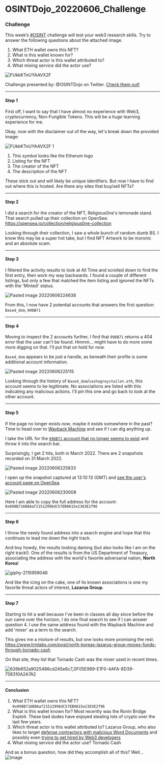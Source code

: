 # OSINTDojo_20220606_Challenge
### Challenge
This week’s [#OSINT](https://twitter.com/hashtag/OSINT?src=hashtag_click) challenge will test your web3 research skills. Try to answer the following questions about the attached image. 
1) What ETH wallet owns this NFT? 
2) What is this wallet known for?
3) Which threat actor is this wallet attributed to? 
4) What mixing service did the actor use?

![FUkkKTnUYAAVX2F](https://user-images.githubusercontent.com/101227395/172295558-7c328e4d-5718-473c-9ceb-d09f67fb0459.jpg)

Challenge presented by: @OSINTDojo on Twitter.  [Check them out!](https://twitter.com/OSINTDojo)

---
#### Step 1
First off, I want to say that I have almost no experience with Web3, cryptocurrency, Non-Fungible Tokens.  This will be a _huge_ learning experience for me.

Okay, now with the disclaimer out of the way, let's break down the provided image:

![FUkkKTnUYAAVX2F 1](https://user-images.githubusercontent.com/101227395/172295577-4b2b1164-13b7-41f3-ad91-f85c7c89cf2a.jpg)

1) This symbol looks like the Etherum logo
2) Listing for the NFT
3) The creator of the NFT
4) The description of the NFT

These stick out and will likely be unique identifiers.  But now I have to find out where this is hosted.  Are there any sites that buy/sell NFTs?

---
#### Step 2
I did a search for the creator of the NFT, Religious0ne's lemonade stand.  That search pulled up their collection on OpenSea: https://opensea.io/collection/religious0ne-collection

Looking through their collection, I saw a whole bunch of random dumb BS.  I know this may be a super hot take, but I find NFT Artwork to be moronic and an absolute scam.  

___
#### Step 3
I filtered the activity results to look at All Time and scrolled down to find the first entry, then work my way backwards.  I found a couple of different listings, but only a few that matched the item listing and ignored the NFTs with the 'Minted' status.

![Pasted image 20220606224638](https://user-images.githubusercontent.com/101227395/172295651-93f930a9-9229-4991-88c4-24520d8dd575.png)

From this, I now have 2 potential accounts that answers the first question: `Based_dom`, `098B71`

---
#### Step 4
Moving to inspect the 2 accounts further, I find that `098B71` returns a 404 error that the user can't be found.  Hmmm...  might have to do more some more digging on that.  I'll put that on hold for now.

`Based_dom` appears to be just a handle, as beneath their profile is some additional account information.

![Pasted image 20220606225115](https://user-images.githubusercontent.com/101227395/172295673-229dccee-8589-469e-8c5a-b627b43de4b5.png)

Looking through the history of `Based_dom`/`sashagreystoilet.eth`, this account seems to be legitimate.  No associations are listed with this indicating any malicious actions.  I'll pin this one and go back to look at the other account.

---
#### Step 5
If the page no longer exists _now_, maybe it exists somewhere in the past?  Time to head over to [Wayback Machine](http://web.archive.org/) and see if I can dig anything up.

I take the URL for the [`098B71` account that no longer seems to exist](https://opensea.io/0x098B716B8Aaf21512996dC57EB0615e2383E2f96) and throw it into the search bar.  

Surprisingly, I get 2 hits, both in March 2022.  There are 2 snapshots recorded on 31 March 2022.  

![Pasted image 20220606225833](https://user-images.githubusercontent.com/101227395/172295699-58960177-4789-44bc-bd30-54205527046b.png)

I open up the snapshot captured at 13:10:13 (GMT) and [see the user's account page on OpenSea](http://web.archive.org/web/20220331131013/https://opensea.io/0x098B716B8Aaf21512996dC57EB0615e2383E2f96).  

![Pasted image 20220606230008](https://user-images.githubusercontent.com/101227395/172295717-f3a2b93f-261c-4015-9f62-fa05e186a639.png)

Here I am able to copy the full address for the account: `0x098B716B8Aaf21512996dC57EB0615e2383E2f96`

---
#### Step 6

I throw the newly found address into a search engine and hope that this continues to lead me down the right track.  

And boy howdy, the results looking daming (but also looks like I am on the right track!).  One of the results is from the US Department of Treasury, associating the address with the world's favorite adversarial nation, **North Korea**!

![giphy-2115959046](https://user-images.githubusercontent.com/101227395/172295909-eb6cbc47-c677-443a-81a0-7cd2b58fff9c.gif)

And like the icing on the cake, one of its known associations is one my favorite threat actors of interest, **Lazarus Group**.  

---
#### Step 7
Starting to hit a wall because I've been in classes all day since before the sun came over the horizon, I do one final search to see if I can answer question 4.  I use the same address found with the Wayback Machine and add 'mixer' as a term to the search.  

This gives me a mixture of results, but one looks more promising the rest: https://www.trmlabs.com/post/north-koreas-lazarus-group-moves-funds-through-tornado-cash

On that site, they list that Tornado Cash was the mixer used in recent times.

![626b652a9025486cd245e6c7_0F05E989-E1F0-4AFA-8D39-758310A2A7A2](https://user-images.githubusercontent.com/101227395/172296217-6d46f54f-461a-493d-9008-e4ac9395fa4d.jpeg)

---
#### Conclusion
1) What ETH wallet owns this NFT?   `0x098B716B8Aaf21512996dC57EB0615e2383E2f96`
2) What is this wallet known for? Most recently was the Ronin Bridge Exploit.  These bad dudes have enjoyed stealing lots of crypto over the last few years.  
3) Which threat actor is this wallet attributed to? Lazarus Group, who also likes to target [defense contractors with malicious Word Documents](https://blog.knowbe4.com/lazarus-group-continues-targeting-defense-contractors) and possibly even [trying to get hired by Web3 developers](https://twitter.com/jonwu_/status/1520072367069876224)
4) What mixing service did the actor use? Tornado Cash

And as a bonus question, how did they accomplish all of this?  Well...
![image](https://user-images.githubusercontent.com/101227395/172296045-e816f0da-90ab-4adb-97e1-a631a359060d.png)

